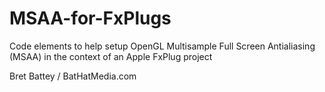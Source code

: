 # MSAA-for-FxPlugs
Code elements to help setup OpenGL Multisample Full Screen Antialiasing (MSAA) in the context of an Apple FxPlug project

Bret Battey / BatHatMedia.com


